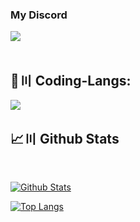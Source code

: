 <h3 align="left">My Discord</h3>

[![](https://skillicons.dev/icons?i=discord)](https://discord.gg/PMFjPuFeqw)
<br/>
<br>
## 🚀〣 Coding-Langs:

![](https://skillicons.dev/icons?i=java,python,html,css,javascript,cs&perline=7)

## 📈〣 Github Stats

  <br/>
    <p float="above">
    <a href="https://github.com/Blonicx/github-readme-stats"><img alt="Github Stats" src="https://github-readme-stats.vercel.app/api?username=Blonicx&show_icons=true&count_private=true&theme=react&hide_border=true&bg_color=0D1117" /></a>
    
  <a href="https://github.com/Blonicx/github-readme-stats"><img alt="Top Langs" src="https://github-readme-stats.vercel.app/api/top-langs/?username=Blonicx&langs_count=8&count_private=true&layout=compact&theme=react&hide_border=true&bg_color=0D1117" /></a>
    </p>
    <br/>
